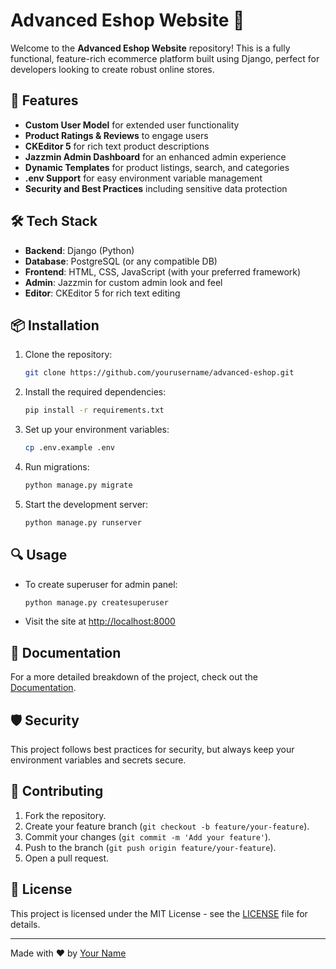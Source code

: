 # Advanced Eshop Website 🛒

Welcome to the **Advanced Eshop Website** repository! This is a fully functional, feature-rich ecommerce platform built using Django, perfect for developers looking to create robust online stores.

## 🚀 Features

- **Custom User Model** for extended user functionality
- **Product Ratings & Reviews** to engage users
- **CKEditor 5** for rich text product descriptions
- **Jazzmin Admin Dashboard** for an enhanced admin experience
- **Dynamic Templates** for product listings, search, and categories
- **.env Support** for easy environment variable management
- **Security and Best Practices** including sensitive data protection

## 🛠️ Tech Stack

- **Backend**: Django (Python)
- **Database**: PostgreSQL (or any compatible DB)
- **Frontend**: HTML, CSS, JavaScript (with your preferred framework)
- **Admin**: Jazzmin for custom admin look and feel
- **Editor**: CKEditor 5 for rich text editing

## 📦 Installation

1. Clone the repository:

    ```bash
    git clone https://github.com/yourusername/advanced-eshop.git
    ```

2. Install the required dependencies:

    ```bash
    pip install -r requirements.txt
    ```

3. Set up your environment variables:

    ```bash
    cp .env.example .env
    ```

4. Run migrations:

    ```bash
    python manage.py migrate
    ```

5. Start the development server:

    ```bash
    python manage.py runserver
    ```

## 🔍 Usage

- To create superuser for admin panel:

    ```bash
    python manage.py createsuperuser
    ```

- Visit the site at [http://localhost:8000](http://localhost:8000)

## 📑 Documentation

For a more detailed breakdown of the project, check out the [Documentation](docs/documentation.md).

## 🛡️ Security

This project follows best practices for security, but always keep your environment variables and secrets secure. 

## 🤝 Contributing

1. Fork the repository.
2. Create your feature branch (`git checkout -b feature/your-feature`).
3. Commit your changes (`git commit -m 'Add your feature'`).
4. Push to the branch (`git push origin feature/your-feature`).
5. Open a pull request.

## 📄 License

This project is licensed under the MIT License - see the [LICENSE](LICENSE) file for details.

---

Made with ❤️ by [Your Name](https://github.com/yourusername)
